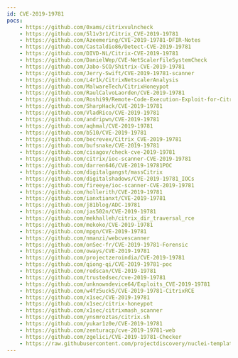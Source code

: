 ```yaml
---
id: CVE-2019-19781
pocs:
    - https://github.com/0xams/citrixvulncheck
    - https://github.com/5l1v3r1/Citrix_CVE-2019-19781
    - https://github.com/Azeemering/CVE-2019-19781-DFIR-Notes
    - https://github.com/Castaldio86/Detect-CVE-2019-19781
    - https://github.com/DIVD-NL/Citrix-CVE-2019-19781
    - https://github.com/DanielWep/CVE-NetScalerFileSystemCheck
    - https://github.com/Jabo-SCO/Shitrix-CVE-2019-19781
    - https://github.com/Jerry-Swift/CVE-2019-19781-scanner
    - https://github.com/L4r1k/CitrixNetscalerAnalysis
    - https://github.com/MalwareTech/CitrixHoneypot
    - https://github.com/RaulCalvoLaorden/CVE-2019-19781
    - https://github.com/Roshi99/Remote-Code-Execution-Exploit-for-Citrix-Application-Delivery-Controller-and-Citrix-Gateway-CVE-201
    - https://github.com/SharpHack/CVE-2019-19781
    - https://github.com/VladRico/CVE-2019-19781
    - https://github.com/andripwn/CVE-2019-19781
    - https://github.com/aqhmal/CVE-2019-19781
    - https://github.com/b510/CVE-2019-19781
    - https://github.com/becrevex/Citrix_CVE-2019-19781
    - https://github.com/bufsnake/CVE-2019-19781
    - https://github.com/cisagov/check-cve-2019-19781
    - https://github.com/citrix/ioc-scanner-CVE-2019-19781
    - https://github.com/darren646/CVE-2019-19781POC
    - https://github.com/digitalgangst/massCitrix
    - https://github.com/digitalshadows/CVE-2019-19781_IOCs
    - https://github.com/fireeye/ioc-scanner-CVE-2019-19781
    - https://github.com/hollerith/CVE-2019-19781
    - https://github.com/ianxtianxt/CVE-2019-19781
    - https://github.com/j81blog/ADC-19781
    - https://github.com/jas502n/CVE-2019-19781
    - https://github.com/mekhalleh/citrix_dir_traversal_rce
    - https://github.com/mekoko/CVE-2019-19781
    - https://github.com/mpgn/CVE-2019-19781
    - https://github.com/nmanzi/webcvescanner
    - https://github.com/onSec-fr/CVE-2019-19781-Forensic
    - https://github.com/oways/CVE-2019-19781
    - https://github.com/projectzeroindia/CVE-2019-19781
    - https://github.com/qiong-qi/CVE-2019-19781-poc
    - https://github.com/redscan/CVE-2019-19781
    - https://github.com/trustedsec/cve-2019-19781
    - https://github.com/unknowndevice64/Exploits_CVE-2019-19781
    - https://github.com/w4fz5uck5/CVE-2019-19781-CitrixRCE
    - https://github.com/x1sec/CVE-2019-19781
    - https://github.com/x1sec/citrix-honeypot
    - https://github.com/x1sec/citrixmash_scanner
    - https://github.com/ynsmroztas/citrix.sh
    - https://github.com/yukar1z0e/CVE-2019-19781
    - https://github.com/zenturacp/cve-2019-19781-web
    - https://github.com/zgelici/CVE-2019-19781-Checker
    - https://raw.githubusercontent.com/projectdiscovery/nuclei-templates/master/cves/CVE-2019-19781.yaml
---
```

